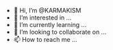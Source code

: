 - 👋 Hi, I’m @KARMAKISM
- 👀 I’m interested in ...
- 🌱 I’m currently learning ...
- 💞️ I’m looking to collaborate on ...
- 📫 How to reach me ...

<!---
KARMAKISM/KARMAKISM is a ✨ special ✨ repository because its `README.md` (this file) appears on your GitHub profile.
You can click the Preview link to take a look at your changes.
--->
